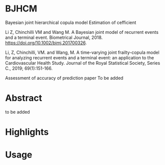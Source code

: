# BJHCM
Bayesian joint hierarchical copula model
Estimation of cefficient 

Li Z, Chinchilli VM and Wang M. A Bayesian joint model of recurrent events and a terminal event. Biometrical Journal, 2018. https://doi.org/10.1002/bimj.201700326.

Li, Z, Chinchilli, VM. and Wang, M. A time-varying joint frailty-copula model for analyzing recurrent events and a terminal event: an application to the Cardiovascular Health Study. Journal of the Royal Statistical Society, Series C., 2019; 69(1):151-166.

Assessment of accuracy of prediction
paper To be added
# Abstract
to be added
# Highlights
# Usage
